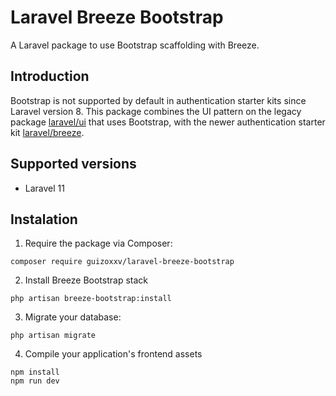 # Laravel Breeze Bootstrap

A Laravel package to use Bootstrap scaffolding with Breeze.

## Introduction

Bootstrap is not supported by default in authentication starter kits since Laravel version 8. This package combines the UI pattern on the legacy package [laravel/ui](https://github.com/laravel/ui) that uses Bootstrap, with the newer authentication starter kit [laravel/breeze](https://github.com/laravel/breeze).

## Supported versions

* Laravel 11

## Instalation

1. Require the package via Composer:

```
composer require guizoxxv/laravel-breeze-bootstrap
```

2. Install Breeze Bootstrap stack

```
php artisan breeze-bootstrap:install
```

3. Migrate your database:

```
php artisan migrate
```

4. Compile your application's frontend assets

```
npm install
npm run dev
``` 

